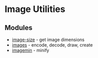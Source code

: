# Image Utilities

## Modules

* [image-size](https://github.com/image-size/image-size) - get image dimensions
* [images](https://github.com/zhangyuanwei/node-images) - encode, decode, draw, create
* [imagemin](https://github.com/imagemin/imagemin) - minify
